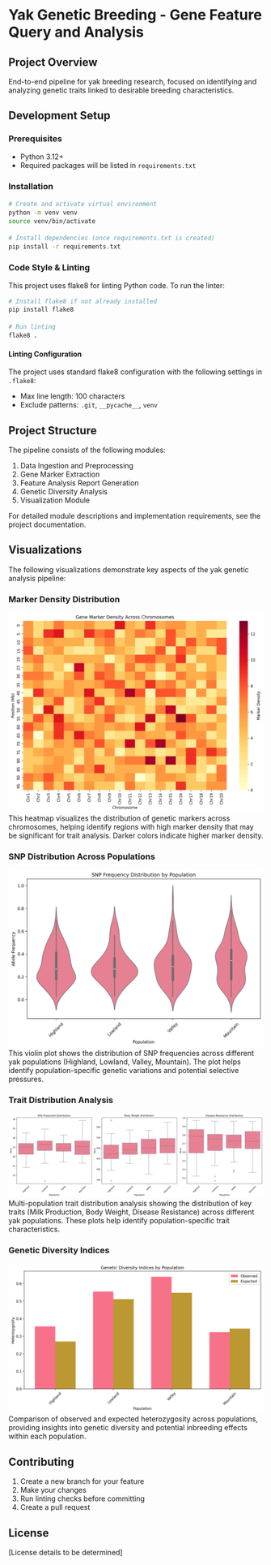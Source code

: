 # Yak Genetic Breeding - Gene Feature Query and Analysis

## Project Overview
End-to-end pipeline for yak breeding research, focused on identifying and analyzing genetic traits linked to desirable breeding characteristics.

## Development Setup

### Prerequisites
- Python 3.12+
- Required packages will be listed in `requirements.txt`

### Installation
```bash
# Create and activate virtual environment
python -m venv venv
source venv/bin/activate

# Install dependencies (once requirements.txt is created)
pip install -r requirements.txt
```

### Code Style & Linting
This project uses flake8 for linting Python code. To run the linter:

```bash
# Install flake8 if not already installed
pip install flake8

# Run linting
flake8 .
```

#### Linting Configuration
The project uses standard flake8 configuration with the following settings in `.flake8`:
- Max line length: 100 characters
- Exclude patterns: `.git`, `__pycache__`, `venv`

## Project Structure
The pipeline consists of the following modules:
1. Data Ingestion and Preprocessing
2. Gene Marker Extraction
3. Feature Analysis Report Generation
4. Genetic Diversity Analysis
5. Visualization Module

For detailed module descriptions and implementation requirements, see the project documentation.

## Visualizations
The following visualizations demonstrate key aspects of the yak genetic analysis pipeline:

### Marker Density Distribution
![Marker Density Heatmap](docs/images/marker_density.png)
This heatmap visualizes the distribution of genetic markers across chromosomes, helping identify regions with high marker density that may be significant for trait analysis. Darker colors indicate higher marker density.

### SNP Distribution Across Populations
![SNP Distribution](docs/images/snp_distribution.png)
This violin plot shows the distribution of SNP frequencies across different yak populations (Highland, Lowland, Valley, Mountain). The plot helps identify population-specific genetic variations and potential selective pressures.

### Trait Distribution Analysis
![Trait Distribution](docs/images/trait_distribution.png)
Multi-population trait distribution analysis showing the distribution of key traits (Milk Production, Body Weight, Disease Resistance) across different yak populations. These plots help identify population-specific trait characteristics.

### Genetic Diversity Indices
![Diversity Indices](docs/images/diversity_indices.png)
Comparison of observed and expected heterozygosity across populations, providing insights into genetic diversity and potential inbreeding effects within each population.

## Contributing
1. Create a new branch for your feature
2. Make your changes
3. Run linting checks before committing
4. Create a pull request

## License
[License details to be determined]
